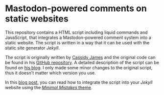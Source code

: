 # Mastodon-powered comments on static websites

This repository contains a HTML script including liquid commands and JavaScript, that integrates a Mastodon-powered comment system into a static website. The script is written in a way that it can be used with the static site generator *Jekyll*.


The script is originally written by [Cassidy James](https://github.com/cassidyjames) and the original code can be found in his [GitHub repository](https://github.com/cassidyjames/cassidyjames.github.io/blob/main/_includes/comments.html). A detailed description of the script can be found on [his blog](https://cassidyjames.com/blog/2020/02/25/mastodon-powered-blog-comments/).  I only made  some minor changes to the original script, thus it doesn't matter which version you use. 

In this  [blog post](https://www.fabriziomusacchio.com/blog/2023-07-31-mastodon_blog_comment_system/), you can read how to integrate the script into your *Jekyll* website using the [*Minimal Mistakes* theme](https://www.fabriziomusacchio.com/blog/2021-08-11-Minimal_Mistakes_Cheat_Sheet/).
